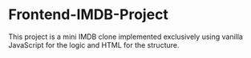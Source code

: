 # Frontend-IMDB-Project
This project is a mini IMDB clone implemented exclusively using vanilla JavaScript for the logic and HTML for the structure.
